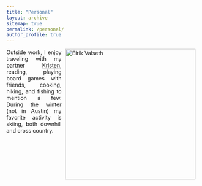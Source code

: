 ```yaml
---
title: "Personal"
layout: archive
sitemap: true
permalink: /personal/
author_profile: true
---
```



<img src=" " width="340px" alt="Eirik Valseth" align="right" style="display:block;margin-bottom:10px;margin-left:auto;margin-right:auto;padding-left: 10px;padding-right: 10px;" z-index="1" />



<p style="text-align: justify; padding-right: 10px;">
Outside work, I enjoy traveling with my partner <a href="https://www.usgs.gov/staff-profiles/kristen-valseth">Kristen</a>, reading, playing board games with friends, cooking, hiking, and fishing to mention a few. During the winter (not in Austin) my favorite activity is skiing, both downhill and cross country.
</p>

